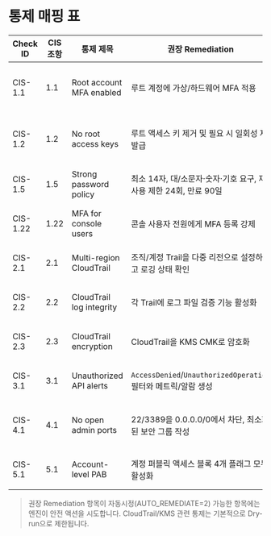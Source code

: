 # 통제 매핑 표

| Check ID | CIS 조항 | 통제 제목 | 권장 Remediation | 서비스 | 위험도 |
|----------|----------|-----------|-------------------|---------|---------|
| CIS-1.1 | 1.1 | Root account MFA enabled | 루트 계정에 가상/하드웨어 MFA 적용 | IAM | **높음** – 루트 자격 증명 탈취 위험 |
| CIS-1.2 | 1.2 | No root access keys | 루트 액세스 키 제거 및 필요 시 일회성 재발급 | IAM | **높음** – 키 유출 시 전체 계정 탈취 |
| CIS-1.5 | 1.5 | Strong password policy | 최소 14자, 대/소문자·숫자·기호 요구, 재사용 제한 24회, 만료 90일 | IAM | **보통** – 계정 탈취 가능성 증가 |
| CIS-1.22 | 1.22 | MFA for console users | 콘솔 사용자 전원에게 MFA 등록 강제 | IAM | **높음** – 피싱 후 세션 하이재킹 |
| CIS-2.1 | 2.1 | Multi-region CloudTrail | 조직/계정 Trail을 다중 리전으로 설정하고 로깅 상태 확인 | CloudTrail | **높음** – 감사 추적 부재 |
| CIS-2.2 | 2.2 | CloudTrail log integrity | 각 Trail에 로그 파일 검증 기능 활성화 | CloudTrail | **보통** – 로그 위·변조 탐지 실패 |
| CIS-2.3 | 2.3 | CloudTrail encryption | CloudTrail을 KMS CMK로 암호화 | CloudTrail | **보통** – 민감 이벤트 노출 |
| CIS-3.1 | 3.1 | Unauthorized API alerts | `AccessDenied`/`UnauthorizedOperation` 필터와 메트릭/알람 생성 | CloudWatch Logs | **보통** – 침해 탐지 지연 |
| CIS-4.1 | 4.1 | No open admin ports | 22/3389을 0.0.0.0/0에서 차단, 최소화된 보안 그룹 작성 | EC2 | **높음** – RDP/SSH 무차별 공격 |
| CIS-5.1 | 5.1 | Account-level PAB | 계정 퍼블릭 액세스 블록 4개 플래그 모두 활성화 | S3 | **높음** – 데이터 노출 위험 |

> 권장 Remediation 항목이 자동시정(AUTO_REMEDIATE=2) 가능한 항목에는 엔진이 안전 액션을 시도합니다. CloudTrail/KMS 관련 통제는 기본적으로 Dry-run으로 제한됩니다.
